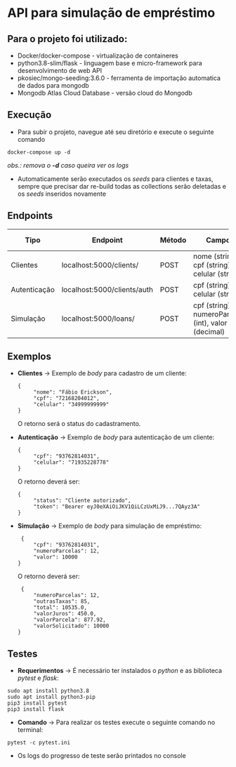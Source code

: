 
# API para simulação de empréstimo

## Para o projeto foi utilizado:
- Docker/docker-compose - virtualização de containeres
- python3.8-slim/flask - linguagem base e micro-framework para desenvolvimento de web API
- pkosiec/mongo-seeding:3.6.0 - ferramenta de importação automatica de dados para mongodb
- Mongodb Atlas Cloud Database - versão cloud do Mongodb

## Execução

- Para subir o projeto, navegue até seu diretório e execute o seguinte comando
```shell
docker-compose up -d
```
*obs.: remova o **-d** caso queira ver os logs*
- Automaticamente serão executados os *seeds* para clientes e taxas, sempre que precisar dar re-build todas as collections serão deletadas e os *seeds* inseridos novamente


## Endpoints

|Tipo|Endpoint|Método|Campos|Requer Autenticação|
|--|--|--|--|--|
|Clientes|localhost:5000/clients/|POST|nome (string), cpf (string), celular (string)|Não|
|Autenticação|localhost:5000/clients/auth|POST|cpf (string), celular (string)|Não|
|Simulação|localhost:5000/loans/|POST|cpf (string), numeroParcelas (int), valor (decimal)|Sim|



## Exemplos

 - **Clientes**
 -> Exemplo de *body* para cadastro de um cliente:

       {
	    	"nome": "Fábio Erickson",
	    	"cpf": "72168204012",
			"celular": "34999999999"
       }
	
	O retorno será o status do cadastramento.

 - **Autenticação**
 -> Exemplo de *body* para autenticação de um cliente:

       {
	    	"cpf": "93762814031",
			"celular": "71935228778"
       }
	O retorno deverá ser:

       {
	    	"status": "Cliente autorizado",
			"token": "Bearer eyJ0eXAiOiJKV1QiLCzUxMiJ9...7QAyz3A"
       }

 - **Simulação**
 -> Exemplo de *body* para simulação de empréstimo:

	    {
			"cpf": "93762814031",
			"numeroParcelas": 12,
			"valor": 10000
	   }
	O retorno deverá ser:
		

		{
			"numeroParcelas": 12,
			"outrasTaxas": 85,
    		"total": 10535.0,
    		"valorJuros": 450.0,
    		"valorParcela": 877.92,
    		"valorSolicitado": 10000
	   }

## Testes

- **Requerimentos**
-> É necessário ter instalados o *python* e as biblioteca *pytest* e *flask*:
```shell
sudo apt install python3.8
sudo apt install python3-pip
pip3 install pytest
pip3 install flask
```
- **Comando**
-> Para realizar os testes execute o seguinte comando no terminal:
```shell
pytest -c pytest.ini
```
- Os logs do progresso de teste serão printados no console